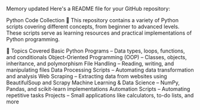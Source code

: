 
Memory updated
Here's a README file for your GitHub repository:

Python Code Collection 🐍
This repository contains a variety of Python scripts covering different concepts, from beginner to advanced levels. These scripts serve as learning resources and practical implementations of Python programming.

📌 Topics Covered
Basic Python Programs – Data types, loops, functions, and conditionals
Object-Oriented Programming (OOP) – Classes, objects, inheritance, and polymorphism
File Handling – Reading, writing, and manipulating files
Data Processing Scripts – Automating data transformation and analysis
Web Scraping – Extracting data from websites using BeautifulSoup and Scrapy
Machine Learning & Data Science – NumPy, Pandas, and scikit-learn implementations
Automation Scripts – Automating repetitive tasks
Projects – Small applications like calculators, to-do lists, and more

